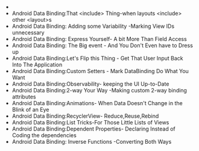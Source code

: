 * [No More findViewById]:https://medium.com/androiddevelopers/no-more-findviewbyid-457457644885
* Android Data Binding:That \<include> Thing-when layouts \<include> other \<layout>s
* Android Data Binding: Adding some Variability -Marking View IDs unnecessary
* Android Data Binding: Express Yourself- A bit More Than Field Access
* Android Data Binding: The Big event - And You Don't Even have to Dress up
* Android Data Binding:Let's Flip this Thing - Get That User Input Back Into The Application
* Android Data Binding:Custom Setters - Mark DataBinding Do What You Want
* Android Data Binding:Observability- keeping the UI Up-to-Date
* Android Data Binding:2-way Your Way -Making custom 2-way binding attributes
* Android Data Binding:Animations- When Data Doesn't Change in the Blink of an Eye
* Android Data Binding:RecyclerView- Reduce,Reuse,Rebind
* Android Data Binding:List Tricks-For Those Little Lists of Views
* Android Data Binding:Dependent Properties- Declaring Instead of Coding the dependencies
* Android Data Binding: Inverse Functions -Converting Both Ways
